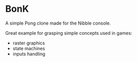# BonK
A simple Pong clone made for the Nibble console.

Great example for grasping simple concepts used in games:
 - raster graphics
 - state machines
 - inputs handling
